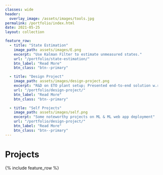 ```yaml
---
classes: wide
header:
  overlay_image: /assets/images/tools.jpg
permalink: /portfolio/index.html
date: 2021-05-25
layout: collection

feature_row:
  - title: "State Estimation"
    image_path: assets/images/E.png
    excerpt: "Use Kalman Filter to estimate unmeasured states."
    url: "/portfolio/state-estimation/"
    btn_label: "Read More"
    btn_class: "btn--primary"	

  - title: "Design Project"
    image_path: assets/images/design-project.png 
    excerpt: "R&D on ETO plant setup; Presented end-to-end solution w.r.t plant development"
    url: "/portfolio/design-project/"
    btn_label: "Read More"
    btn_class: "btn--primary"	

  - title: "Self Projects"
    image_path: assets/images/self.png
    excerpt: "Some noteworthy projects on ML & ML web app deployment"
    url: "/portfolio/design-project/"
    btn_label: "Read More"
    btn_class: "btn--primary"	
---
```


# Projects
<p> <p>

{% include feature_row %}

<!------------------------------- FOOTER --------------------------------->


